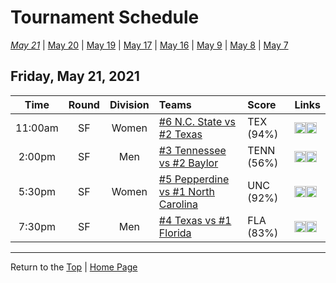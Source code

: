 <a name="top"></a>  

# Tournament Schedule  

*[May 21](./05-21.md)* &#124; [May 20](./05-20.md) &#124; [May 19](./05-19.md) &#124; [May 17](./05-17.md) &#124; [May 16](./05-16.md) &#124; [May 9](./05-09.md) &#124; [May 8](./05-08.md) &#124; [May 7](./05-07.md)  

## Friday, May 21, 2021  

| **Time** | **Round** | **Division** | **Teams** | **Score** | **Links** |  
| :------: | :-------: | :----------: | :-------- | :-------- | :-------- |  
| 11:00am  | SF        | Women        | [#6 N.C. State vs #2 Texas](../ncaaw/matches/R5_11-20_NCST_vs_TEX.md) | TEX (94%) | <a href="http://scores.tennisticker.de/usa/ustanc/conf/lp.html?lid=83" target="_blank"><img src="https://abs-0.twimg.com/emoji/v2/svg/1f4ca.svg" width="18" height="18" /></a><a href="https://t1.app.link/ncaachampionships" target="_blank"><img src="https://abs-0.twimg.com/emoji/v2/svg/1f4fa.svg" width="18" height="18" /></a> |  
| 2:00pm   | SF        | Men          | [#3 Tennessee vs #2 Baylor](../ncaam/matches/R5_11-20_TENN_vs_BAY.md) | TENN (56%) | <a href="http://scores.tennisticker.de/usa/ustanc/conf/lp.html?lid=82" target="_blank"><img src="https://abs-0.twimg.com/emoji/v2/svg/1f4ca.svg" width="18" height="18" /></a><a href="https://t1.app.link/ncaachampionships" target="_blank"><img src="https://abs-0.twimg.com/emoji/v2/svg/1f4fa.svg" width="18" height="18" /></a> |  
| 5:30pm   | SF        | Women        | [#5 Pepperdine vs #1 North Carolina](../ncaaw/matches/R5_1-10_PEPP_vs_UNC.md) | UNC (92%) | <a href="http://scores.tennisticker.de/usa/ustanc/conf/lp.html?lid=83" target="_blank"><img src="https://abs-0.twimg.com/emoji/v2/svg/1f4ca.svg" width="18" height="18" /></a><a href="https://tennischannel.com/?utm_source=tennis-dot-com&utm_medium=navigation" target="_blank"><img src="https://abs-0.twimg.com/emoji/v2/svg/1f4fa.svg" width="18" height="18" /></a> |  
| 7:30pm   | SF        | Men          | [#4 Texas vs #1 Florida](../ncaam/matches/R5_1-10_TEX_vs_FLA.md) | FLA (83%) | <a href="http://scores.tennisticker.de/usa/ustanc/conf/lp.html?lid=82" target="_blank"><img src="https://abs-0.twimg.com/emoji/v2/svg/1f4ca.svg" width="18" height="18" /></a><a href="https://tennischannel.com/?utm_source=tennis-dot-com&utm_medium=navigation" target="_blank"><img src="https://abs-0.twimg.com/emoji/v2/svg/1f4fa.svg" width="18" height="18" /></a> |  

------

Return to the [Top](#top) &#124; [Home Page](../../index.md)